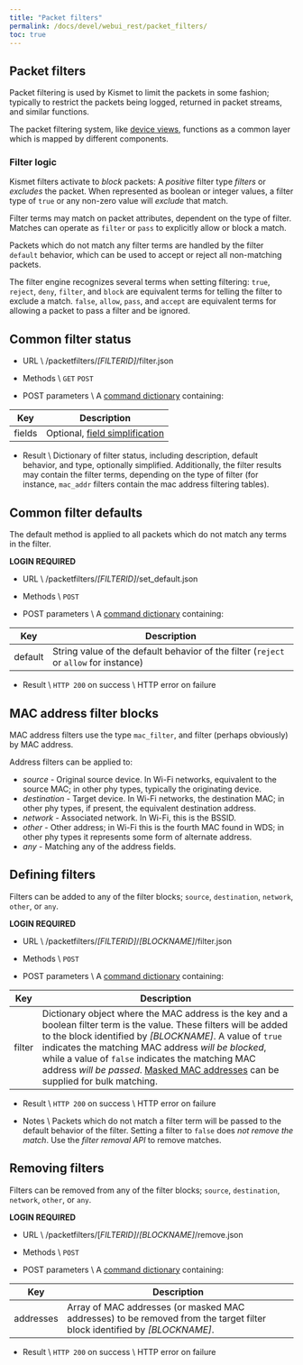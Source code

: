 ```yaml
---
title: "Packet filters"
permalink: /docs/devel/webui_rest/packet_filters/
toc: true
---
```


## Packet filters
Packet filtering is used by Kismet to limit the packets in some fashion; typically to restrict the packets being logged, returned in packet streams, and similar functions.

The packet filtering system, like [device views](/docs/devel/webui_rest/device_views), functions as a common layer which is mapped by different components.

### Filter logic

Kismet filters activate to *block* packets:  A *positive* filter type *filters* or *excludes* the packet.  When represented as boolean or integer values, a filter type of `true` or any non-zero value will *exclude* that match.

Filter terms may match on packet attributes, dependent on the type of filter.  Matches can operate as `filter` or `pass` to explicitly allow or block a match.

Packets which do not match any filter terms are handled by the filter `default` behavior, which can be used to accept or reject all non-matching packets.

The filter engine recognizes several terms when setting filtering:  `true`, `reject`, `deny`, `filter`, and `block` are equivalent terms for telling the filter to exclude a match.  `false`, `allow`, `pass`, and `accept` are equivalent terms for allowing a packet to pass a filter and be ignored.


## Common filter status
* URL \\
        /packetfilters/*[FILTERID]*/filter.json

* Methods \\
`GET` `POST`

* POST parameters \\
A [command dictionary](/docs/devel/webui_rest/commands/) containing:

| Key | Description |
| --- | ----------- |
| fields  | Optional, [field simplification](/docs/devel/webui_rest/commands/#field-specifications) |

* Result \\
Dictionary of filter status, including description, default behavior, and type, optionally simplified.  Additionally, the filter results may contain the filter terms, depending on the type of filter (for instance, `mac_addr` filters contain the mac address filtering tables).

## Common filter defaults
The default method is applied to all packets which do not match any terms in the filter.  

__LOGIN REQUIRED__

* URL \\
        /packetfilters/*[FILTERID]*/set_default.json

* Methods \\
        `POST`

* POST parameters \\
A [command dictionary](/docs/devel/webui_rest/commands/) containing:

| Key | Description |
| --- | ----------- |
| default  | String value of the default behavior of the filter (`reject` or `allow` for instance) |

* Result \\
        `HTTP 200` on success \\
        HTTP error on failure

## MAC address filter blocks
MAC address filters use the type `mac_filter`, and filter (perhaps obviously) by MAC address.

Address filters can be applied to:
* *source* - Original source device.  In Wi-Fi networks, equivalent to the source MAC; in other phy types, typically the originating device.
* *destination* - Target device.  In Wi-Fi networks, the destination MAC; in other phy types, if present, the equivalent destination address.
* *network* - Associated network.  In Wi-Fi, this is the BSSID.
* *other* - Other address; in Wi-Fi this is the fourth MAC found in WDS; in other phy types it represents some form of alternate address.
* *any* - Matching any of the address fields.

## Defining filters
Filters can be added to any of the filter blocks; `source`, `destination`, `network`, `other`, or `any`.

__LOGIN REQUIRED__

* URL \\
        /packetfilters/*[FILTERID]*/*[BLOCKNAME]*/filter.json

* Methods \\
        `POST`

* POST parameters \\
A [command dictionary](/docs/devel/webui_rest/commands/) containing:

| Key | Description |
| --- | ----------- |
| filter | Dictionary object where the MAC address is the key and a boolean filter term is the value.  These filters will be added to the block identified by *[BLOCKNAME]*. A value of `true` indicates the matching MAC address *will be blocked*, while a value of `false` indicates the matching MAC address *will be passed*.  [Masked MAC addresses](/docs/devel/webui_rest/keys_and_macs/) can be supplied for bulk matching. |

* Result \\
        `HTTP 200` on success \\
        HTTP error on failure

* Notes \\
Packets which do not match a filter term will be passed to the default behavior of the filter.  Setting a filter to `false` does *not remove the match*.  Use the *filter removal API* to remove matches.

## Removing filters
Filters can be removed from any of the filter blocks; `source`, `destination`, `network`, `other`, or `any`.

__LOGIN REQUIRED__

* URL \\
        /packetfilters/[*FILTERID]*/*[BLOCKNAME]*/remove.json

* Methods \\
        `POST`

* POST parameters \\
A [command dictionary](/docs/devel/webui_rest/commands/) containing:

| Key | Description |
| --- | ----------- |
| addresses | Array of MAC addresses (or masked MAC addresses) to be removed from the target filter block identified by *[BLOCKNAME]*.

* Result \\
        `HTTP 200` on success \\
        HTTP error on failure

